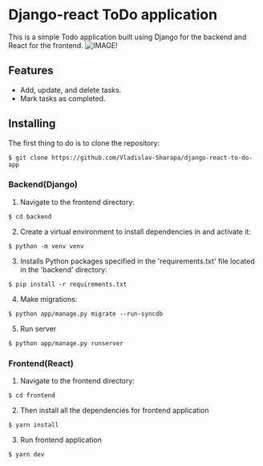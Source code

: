# Django-react ToDo application
This is a simple Todo application built using Django for the backend and React for the frontend.
![IMAGE!](image.png)
## Features
* Add, update, and delete tasks.
* Mark tasks as completed.

## Installing
The first thing to do is to clone the repository:
```
$ git clone https://github.com/Vladislav-Sharapa/django-react-to-do-app
```
### Backend(Django) 
1. Navigate to the frontend directory:
```
$ cd backend
```
2. Create a virtual environment to install dependencies in and activate it:
```
$ python -m venv venv
```
3. Installs Python packages specified in the 'requirements.txt' file located in the 'backend' directory:
```
$ pip install -r requirements.txt
```
4. Make migrations:
```
$ python app/manage.py migrate --run-syncdb
```
5. Run server
```
$ python app/manage.py runserver
```
### Frontend(React)
1. Navigate to the frontend directory:
```
$ cd frontend
```
2. Then install all the dependencies for frontend application
```
$ yarn install
```
3. Run frontend application
```
$ yarn dev
```
